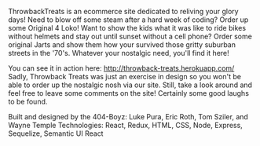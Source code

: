 ThrowbackTreats is an ecommerce site dedicated to reliving your glory days! Need to blow off some steam after a hard week of coding? 
Order up some Original 4 Loko! Want to show the kids what it was like to ride bikes without helmets and stay out until sunset without a
cell phone? Order some original Jarts and show them how your survived those gritty suburban streets in the '70's. Whatever your nostalgic
need, you'll find it here!

You can see it in action here:  http://throwback-treats.herokuapp.com/  Sadly, Throwback Treats was just an exercise in design so you
won't be able to order up the nostalgic nosh via our site. Still, take a look around and feel free to leave some comments on the site!
Certainly some good laughs to be found. 

Built and designed by the 404-Boyz: Luke Pura, Eric Roth, Tom Sziler, and Wayne Temple
Technologies:  React, Redux, HTML, CSS, Node, Express, Sequelize, Semantic UI React


